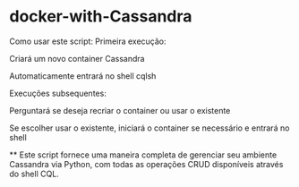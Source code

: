 # docker-with-Cassandra

Como usar este script:
Primeira execução:

Criará um novo container Cassandra

Automaticamente entrará no shell cqlsh

Execuções subsequentes:

Perguntará se deseja recriar o container ou usar o existente

Se escolher usar o existente, iniciará o container se necessário e entrará no shell


** Este script fornece uma maneira completa de gerenciar seu ambiente Cassandra via Python, com todas as operações CRUD disponíveis através do shell CQL.
